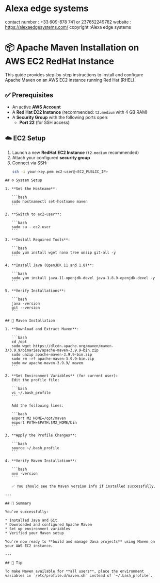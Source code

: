 # Alexa edge systems
contact number : +33 609-878 741 or 237652249782
website : https://alexaedgesystems.com/
copyright :Alexa edge systems
# 📦 Apache Maven Installation on AWS EC2 RedHat Instance

This guide provides step-by-step instructions to install and configure Apache Maven on an AWS EC2 instance running Red Hat (RHEL).


## ✅ Prerequisites

- An active **AWS Account**
- A **Red Hat EC2 Instance** (recommended: `t2.medium` with 4 GB RAM)
- A **Security Group** with the following ports open:
  - **Port 22** (for SSH access)

## ☁️ EC2 Setup

1. Launch a new **RedHat EC2 Instance** (`t2.medium` recommended)
2. Attach your configured **security group**
3. Connect via SSH:
   ```bash
   ssh -i your-key.pem ec2-user@<EC2_PUBLIC_IP>
````
## ⚙️ System Setup

1. **Set the Hostname**:

   ```bash
   sudo hostnamectl set-hostname maven
   ```

2. **Switch to ec2-user**:

   ```bash
   sudo su - ec2-user
   ```

3. **Install Required Tools**:

   ```bash
   sudo yum install wget nano tree unzip git-all -y
   ```

4. **Install Java (OpenJDK 11 and 1.8)**:

   ```bash
   sudo yum install java-11-openjdk-devel java-1.8.0-openjdk-devel -y
   ```

5. **Verify Installations**:

   ```bash
   java -version
   git --version
   ```

## 🧰 Maven Installation

1. **Download and Extract Maven**:

   ```bash
   cd /opt
   sudo wget https://dlcdn.apache.org/maven/maven-3/3.9.9/binaries/apache-maven-3.9.9-bin.zip
   sudo unzip apache-maven-3.9.9-bin.zip
   sudo rm -rf apache-maven-3.9.9-bin.zip
   sudo mv apache-maven-3.9.9/ maven
   ```

2. **Set Environment Variables** (for current user):
   Edit the profile file:

   ```bash
   vi ~/.bash_profile
   ```

   Add the following lines:

   ```bash
   export M2_HOME=/opt/maven
   export PATH=$PATH:$M2_HOME/bin
   ```

3. **Apply the Profile Changes**:

   ```bash
   source ~/.bash_profile
   ```

4. **Verify Maven Installation**:

   ```bash
   mvn -version
   ```

   ✅ You should see the Maven version info if installed successfully.

---

## 📌 Summary

You’ve successfully:

* Installed Java and Git
* Downloaded and configured Apache Maven
* Set up environment variables
* Verified your Maven setup

You're now ready to **build and manage Java projects** using Maven on your AWS EC2 instance.

---

## 🧠 Tip

To make Maven available for **all users**, place the environment variables in `/etc/profile.d/maven.sh` instead of `~/.bash_profile`.

